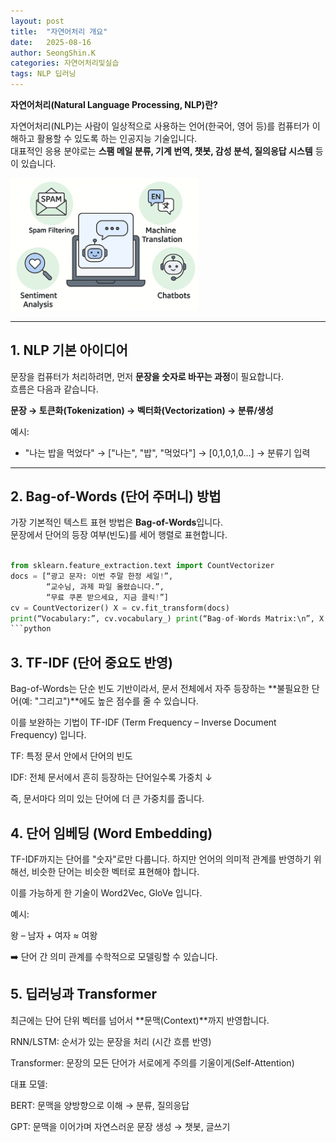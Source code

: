 ```yaml
---
layout: post
title:  "자연어처리 개요"
date:   2025-08-16
author: SeongShin.K
categories: 자연어처리및실습
tags: NLP 딥러닝
---
```


<b>자연어처리(Natural Language Processing, NLP)란?</b>  

자연어처리(NLP)는 사람이 일상적으로 사용하는 언어(한국어, 영어 등)를 컴퓨터가 이해하고 활용할 수 있도록 하는 인공지능 기술입니다.  
대표적인 응용 분야로는 **스팸 메일 분류, 기계 번역, 챗봇, 감성 분석, 질의응답 시스템** 등이 있습니다.  

<img src="/assets/nlp_overview2.png" width="300"/>  

---
## 1. NLP 기본 아이디어
문장을 컴퓨터가 처리하려면, 먼저 **문장을 숫자로 바꾸는 과정**이 필요합니다.  
흐름은 다음과 같습니다.

<b>문장 → 토큰화(Tokenization) → 벡터화(Vectorization) → 분류/생성</b>

예시:  
- "나는 밥을 먹었다" → ["나는", "밥", "먹었다"] → [0,1,0,1,0...] → 분류기 입력  

---
## 2. Bag-of-Words (단어 주머니) 방법
가장 기본적인 텍스트 표현 방법은 **Bag-of-Words**입니다.  
문장에서 단어의 등장 여부(빈도)를 세어 행렬로 표현합니다.

```python

from sklearn.feature_extraction.text import CountVectorizer
docs = [“광고 문자: 이번 주말 한정 세일!”,
        “교수님, 과제 파일 올렸습니다.”,
        “무료 쿠폰 받으세요, 지금 클릭!”]
cv = CountVectorizer() X = cv.fit_transform(docs)
print(“Vocabulary:”, cv.vocabulary_) print(“Bag-of-Words Matrix:\n”, X.toarray())
```python
```

## 3. TF-IDF (단어 중요도 반영)

Bag-of-Words는 단순 빈도 기반이라서,
문서 전체에서 자주 등장하는 **불필요한 단어(예: "그리고")**에도 높은 점수를 줄 수 있습니다.

이를 보완하는 기법이 TF-IDF (Term Frequency – Inverse Document Frequency) 입니다.

TF: 특정 문서 안에서 단어의 빈도

IDF: 전체 문서에서 흔히 등장하는 단어일수록 가중치 ↓

즉, 문서마다 의미 있는 단어에 더 큰 가중치를 줍니다.

## 4. 단어 임베딩 (Word Embedding)

TF-IDF까지는 단어를 "숫자"로만 다룹니다.
하지만 언어의 의미적 관계를 반영하기 위해선, 비슷한 단어는 비슷한 벡터로 표현해야 합니다.

이를 가능하게 한 기술이 Word2Vec, GloVe 입니다.

예시:

왕 – 남자 + 여자 ≈ 여왕


➡️ 단어 간 의미 관계를 수학적으로 모델링할 수 있습니다.

## 5. 딥러닝과 Transformer

최근에는 단어 단위 벡터를 넘어서 **문맥(Context)**까지 반영합니다.

RNN/LSTM: 순서가 있는 문장을 처리 (시간 흐름 반영)

Transformer: 문장의 모든 단어가 서로에게 주의를 기울이게(Self-Attention)

대표 모델:

BERT: 문맥을 양방향으로 이해 → 분류, 질의응답

GPT: 문맥을 이어가며 자연스러운 문장 생성 → 챗봇, 글쓰기
